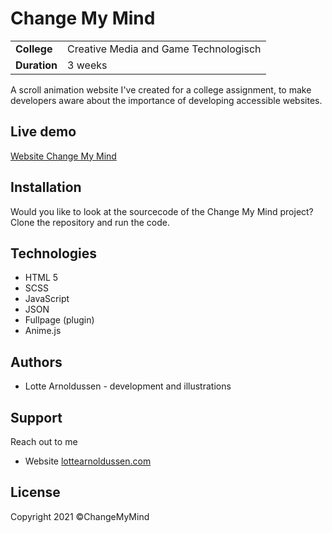 # Change My Mind
|     |     |
| --- | --- |
| **College** | Creative Media and Game Technologisch | Hogeschool Rotterdam |
| **Duration** | 3 weeks |

A scroll animation website I've created for a college assignment, to make developers aware about the importance of developing accessible websites.

## Live demo
[Website Change My Mind](https://changemymind.netlify.app/)

## Installation
Would you like to look at the sourcecode of the Change My Mind project? Clone the repository and run the code.

## Technologies
* HTML 5
* SCSS
* JavaScript
* JSON
* Fullpage (plugin)
* Anime.js

## Authors
* Lotte Arnoldussen - development and illustrations

## Support
Reach out to me 
* Website [lottearnoldussen.com](https://www.lottearnoldussen.com/#/)

## License
Copyright 2021 ©ChangeMyMind
